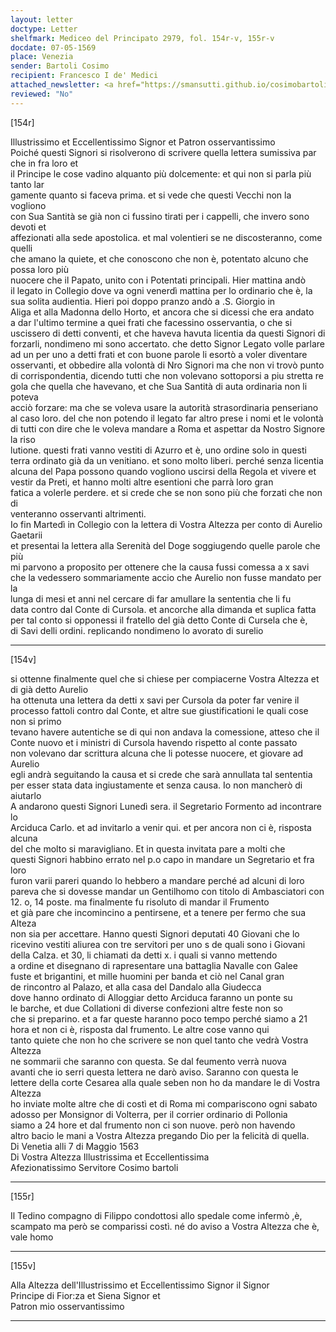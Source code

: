 ```yaml
---
layout: letter
doctype: Letter
shelfmark: Mediceo del Principato 2979, fol. 154r-v, 155r-v
docdate: 07-05-1569
place: Venezia
sender: Bartoli Cosimo
recipient: Francesco I de' Medici
attached_newsletter: <a href="https://smansutti.github.io/cosimobartoli/texts/3080_133/">3080_133</a>
reviewed: "No"
---
```


[154r]  
  
  
Illustrissimo et Eccellentissimo Signor et Patron osservantissimo  
Poiché questi Signori si risolverono di scrivere quella lettera sumissiva par che in fra loro et  
il Principe le cose vadino alquanto più dolcemente: et qui non si parla più tanto lar  
gamente quanto si faceva prima. et si vede che questi Vecchi non la vogliono  
con Sua Santità se già non ci fussino tirati per i cappelli, che invero sono devoti et  
affezionati alla sede apostolica. et mal volentieri se ne discosteranno, come quelli  
che amano la quiete, et che conoscono che non è, potentato alcuno che possa loro più  
nuocere che il Papato, unito con i Potentati principali. Hier mattina andò  
il legato in Collegio dove va ogni venerdì mattina per lo ordinario che è, la  
sua solita audientia. Hieri poi doppo pranzo andò a .S. Giorgio in  
Aliga et alla Madonna dello Horto, et ancora che si dicessi che era andato  
a dar l'ultimo termine a quei frati che facessino osservantia, o che si  
uscissero di detti conventi, et che haveva havuta licentia da questi Signori di  
forzarli, nondimeno mi sono accertato. che detto Signor Legato volle parlare  
ad un per uno a detti frati et con buone parole li esortò a voler diventare  
osservanti, et obbedire alla volontà di Nro Signori ma che non vi trovò punto  
di corrispondentia, dicendo tutti che non volevano sottoporsi a piu stretta re  
gola che quella che havevano, et che Sua Santità di auta ordinaria non li poteva  
acciò forzare: ma che se voleva usare la autorità strasordinaria penseriano  
al caso loro. del che non potendo il legato far altro prese i nomi et le volontà  
di tutti con dire che le voleva mandare a Roma et aspettar da Nostro Signore la riso  
lutione. questi frati vanno vestiti di Azurro et è, uno ordine solo in questi  
terra ordinato già da un venitiano. et sono molto liberi. perché senza licentia  
alcuna del Papa possono quando vogliono uscirsi della Regola et vivere et  
vestir da Preti, et hanno molti altre esentioni che parrà loro gran  
fatica a volerle perdere. et si crede che se non sono più che forzati che non di  
venteranno osservanti altrimenti.  
Io fin Martedì in Collegio con la lettera di Vostra Altezza per conto di Aurelio Gaetarii  
et presentai la lettera alla Serenità del Doge soggiugendo quelle parole che più  
mi parvono a proposito per ottenere che la causa fussi comessa a x savi  
che la vedessero sommariamente accio che Aurelio non fusse mandato per la  
lunga di mesi et anni nel cercare di far amullare la sententia che li fu  
data contro dal Conte di Cursola. et ancorche alla dimanda et suplica fatta  
per tal conto si opponessi il fratello del già detto Conte di Cursela che è,  
di Savi delli ordini. replicando nondimeno lo avorato di surelio  
  
---  

[154v]  
  
  
si ottenne finalmente quel che si chiese per compiacerne Vostra Altezza et di già detto Aurelio  
ha ottenuta una lettera da detti x savi per Cursola da poter far venire il  
processo fattoli contro dal Conte, et altre sue giustificationi le quali cose non si primo  
tevano havere autentiche se di qui non andava la comessione, atteso che il  
Conte nuovo et i ministri di Cursola havendo rispetto al conte passato  
non volevano dar scrittura alcuna che li potesse nuocere, et giovare ad Aurelio  
egli andrà seguitando la causa et si crede che sarà annullata tal sententia  
per esser stata data ingiustamente et senza causa. Io non mancherò di aiutarlo  
A andarono questi Signori Lunedì sera. il Segretario Formento ad incontrare lo  
Arciduca Carlo. et ad invitarlo a venir qui. et per ancora non ci è, risposta alcuna  
del che molto si maravigliano. Et in questa invitata pare a molti che  
questi Signori habbino errato nel p.o capo in mandare un Segretario et fra loro  
furon varii pareri quando lo hebbero a mandare perché ad alcuni di loro  
pareva che si dovesse mandar un Gentilhomo con titolo di Ambasciatori con  
12. o, 14 poste. ma finalmente fu risoluto di mandar il Frumento  
et già pare che incomincino a pentirsene, et a tenere per fermo che sua Alteza  
non sia per accettare. Hanno questi Signori deputati 40 Giovani che lo  
ricevino vestiti aliurea con tre servitori per uno s de quali sono i Giovani  
della Calza. et 30, li chiamati da detti x. i quali si vanno mettendo  
a ordine et disegnano di rapresentare una battaglia Navalle con Galee  
fuste et brigantini, et mille huomini per banda et ciò nel Canal gran  
de rincontro al Palazo, et alla casa del Dandalo alla Giudecca  
dove hanno ordinato di Alloggiar detto Arciduca faranno un ponte su  
le barche, et due Collationi di diverse confezioni altre feste non so  
che si preparino. et a far queste haranno poco tempo perché siamo a 21  
hora et non ci è, risposta dal frumento. Le altre cose vanno qui  
tanto quiete che non ho che scrivere se non quel tanto che vedrà Vostra Altezza  
ne sommarii che saranno con questa. Se dal feumento verrà nuova  
avanti che io serri questa lettera ne darò aviso. Saranno con questa le  
lettere della corte Cesarea alla quale seben non ho da mandare le di Vostra Altezza  
ho inviate molte altre che di costì et di Roma mi compariscono ogni sabato  
adosso per Monsignor di Volterra, per il corrier ordinario di Pollonia  
siamo a 24 hore et dal frumento non ci son nuove. però non havendo  
altro bacio le mani a Vostra Altezza pregando Dio per la felicità di quella.  
Di Venetia alli 7 di Maggio 1563  
Di Vostra Altezza Illustrissima et Eccellentissima  
Afezionatissimo Servitore Cosimo bartoli  
  
---  

[155r]  
  
  
Il Tedino compagno di Filippo condottosi allo spedale come infermò ,è,  
scampato ma però se comparissi costì. né do aviso a Vostra Altezza che è, vale homo  
  
---  

[155v]  
  
  
Alla Altezza dell'Illustrissimo et Eccellentissimo Signor il Signor  
Principe di Fior:za et Siena Signor et  
Patron mio osservantissimo  
  
---  

